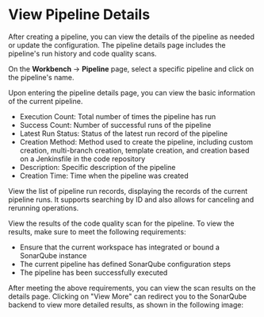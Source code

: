 # View Pipeline Details

After creating a pipeline, you can view the details of the pipeline as needed or update the configuration. The pipeline details page includes the pipeline's run history and code quality scans.

On the __Workbench__ -> __Pipeline__ page, select a specific pipeline and click on the pipeline's name.

<!-- Add image later -->

Upon entering the pipeline details page, you can view the basic information of the current pipeline.

- Execution Count: Total number of times the pipeline has run
- Success Count: Number of successful runs of the pipeline
- Latest Run Status: Status of the latest run record of the pipeline
- Creation Method: Method used to create the pipeline, including custom creation, multi-branch creation, template creation, and creation based on a Jenkinsfile in the code repository
- Description: Specific description of the pipeline
- Creation Time: Time when the pipeline was created

<!-- Add image later -->

View the list of pipeline run records, displaying the records of the current pipeline runs. It supports searching by ID and also allows for canceling and rerunning operations.

<!-- Add image later -->

View the results of the code quality scan for the pipeline. To view the results, make sure to meet the following requirements:

- Ensure that the current workspace has integrated or bound a SonarQube instance
- The current pipeline has defined SonarQube configuration steps
- The pipeline has been successfully executed

After meeting the above requirements, you can view the scan results on the details page. Clicking on "View More" can redirect you to the SonarQube backend to view more detailed results, as shown in the following image:

<!-- Add image later -->
